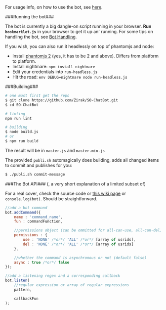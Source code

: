 For usage info, on how to use the bot, see [here](https://github.com/Zirak/SO-ChatBot/wiki/Interacting-with-the-bot).

###Running the bot###

The bot is currently a big dangle-on script running in your browser. **Run `bookmarklet.js`** in your browser to get it up an' running. For some tips on handling the bot, see [Bot Handling](https://github.com/Zirak/SO-ChatBot/wiki/Bot-Handling).

If you wish, you can also run it headlessly on top of phantomjs and node:

* Install [phantomjs 2](http://phantomjs.org/) (yes, it has to be 2 and above). Differs from platform to platform.
* Install nightmare: `npm install nightmare`
* Edit your credentials into `run-headless.js`
* Hit the road: `env DEBUG=nightmare node run-headless.js`

###Building###

```sh
# one must first get the repo
$ git clone https://github.com/Zirak/SO-ChatBot.git
$ cd SO-ChatBot

# linting
npm run lint

# building
$ node build.js
# or
$ npm run build
```

The result will be in `master.js` and `master.min.js`

The provided `publi.sh` automagically does building, adds all changed items to commit and publishes for you:

```sh
$ ./publi.sh commit-message
```

###The Bot API###
(, a very short explanation of a limited subset of)

For a real cover, check the source code or [this wiki page](https://github.com/Zirak/SO-ChatBot/wiki/Plugin-writing) or `console.log(bot)`. Should be straightforward.

```javascript
//add a bot command
bot.addCommand({
    name : 'command_name',
    fun : commandFunction,

    //permissions object (can be ommitted for all-can-use, all-can-del)
    permissions : {
        use : 'NONE' /*or*/ 'ALL' /*or*/ [array of usrids],
        del : 'NONE' /*or*/ 'ALL' /*or*/ [array of usrids]
    },

    //whether the command is asynchronous or not (default false)
    async : true /*or*/ false
});

//add a listening regex and a corresponding callback
bot.listen(
    //regular expression or array of regular expressions
    pattern,

    callbackFun
);
```
